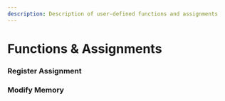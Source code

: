 ```yaml
---
description: Description of user-defined functions and assignments
---
```


# Functions & Assignments

### Register Assignment

### Modify Memory

